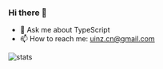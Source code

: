 ### Hi there 👋

- 💬 Ask me about TypeScript
- 📫 How to reach me: [uinz.cn@gmail.com](uinz.cn@gmail.com)


![stats](https://github-readme-stats.vercel.app/api?username=uinz&show_icons=true&theme=nord)
